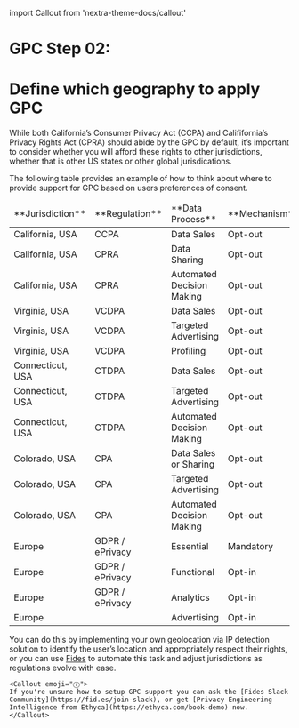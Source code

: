 import Callout from 'nextra-theme-docs/callout'

# GPC Step 02:
# Define which geography to apply GPC
While both California’s Consumer Privacy Act (CCPA) and Calififornia’s Privacy Rights Act (CPRA) should abide by the GPC by default, it’s important to consider whether you will afford these rights to other jurisdictions, whether that is other US states or other global jurisdications.

The following table provides an example of how to think about where to provide support for GPC based on users preferences of consent.

<table>
<thead>
  <tr>
   <td>**Jurisdiction**</td>
   <td>**Regulation**</td>
   <td>**Data Process**</td>
   <td>**Mechanism**</td>
   <td>**GPC Suitability**</td>
  </tr>
  </thead>
  <tbody>
  <tr>
   <td>California, USA</td>
   <td>CCPA</td>
   <td>Data Sales</td>
   <td>Opt-out</td>
   <td>**YES**</td>
  </tr>
  <tr>
   <td>California, USA</td>
   <td>CPRA</td>
   <td>Data Sharing</td>
   <td>Opt-out</td>
   <td>**YES**</td>
  </tr>
  <tr>
   <td>California, USA</td>
   <td>CPRA</td>
   <td>Automated Decision Making</td>
   <td>Opt-out</td>
   <td>**NO**</td>
  </tr>
  <tr>
   <td>Virginia, USA</td>
   <td>VCDPA</td>
   <td>Data Sales</td>
   <td>Opt-out</td>
   <td>**YES**</td>
  </tr>
  <tr>
   <td>Virginia, USA</td>
   <td>VCDPA</td>
   <td>Targeted Advertising</td>
   <td>Opt-out</td>
   <td>**YES**</td>
  </tr>
  <tr>
   <td>Virginia, USA</td>
   <td>VCDPA</td>
   <td>Profiling</td>
   <td>Opt-out</td>
   <td>**NO**</td>
  </tr>
  <tr>
   <td>Connecticut, USA</td>
   <td>CTDPA</td>
   <td>Data Sales</td>
   <td>Opt-out</td>
   <td>**YES**</td>
  </tr>
  <tr>
   <td>Connecticut, USA</td>
   <td>CTDPA</td>
   <td>Targeted Advertising</td>
   <td>Opt-out</td>
   <td>**YES**</td>
  </tr>
  <tr>
   <td>Connecticut, USA</td>
   <td>CTDPA</td>
   <td>Automated Decision Making</td>
   <td>Opt-out</td>
   <td>**NO**</td>
  </tr>
  <tr>
   <td>Colorado, USA</td>
   <td>CPA</td>
   <td>Data Sales or Sharing</td>
   <td>Opt-out</td>
   <td>**YES**</td>
  </tr>
  <tr>
   <td>Colorado, USA</td>
   <td>CPA</td>
   <td>Targeted Advertising</td>
   <td>Opt-out</td>
   <td>**YES**</td>
  </tr>
  <tr>
   <td>Colorado, USA</td>
   <td>CPA</td>
   <td>Automated Decision Making</td>
   <td>Opt-out</td>
   <td>**NO**</td>
  </tr>
  <tr>
   <td>Europe</td>
   <td>GDPR / ePrivacy</td>
   <td>Essential</td>
   <td>Mandatory</td>
   <td>**NO**</td>
  </tr>
  <tr>
   <td>Europe</td>
   <td>GDPR / ePrivacy</td>
   <td>Functional</td>
   <td>Opt-in</td>
   <td>**NO**</td>
  </tr>
  <tr>
   <td>Europe</td>
   <td>GDPR / ePrivacy</td>
   <td>Analytics</td>
   <td>Opt-in</td>
   <td>**NO**</td>
  </tr>
  <tr>
   <td>Europe</td>
   <td></td>
   <td>Advertising</td>
   <td>Opt-in</td>
   <td>**YES**</td>
  </tr>
  </tbody>
</table>

You can do this by implementing your own geolocation via IP detection solution to identify the user’s location and appropriately respect their rights, or you can use [Fides](https://ethyca.com/book-demo) to automate this task and adjust jurisdictions as regulations evolve with ease.

    <Callout emoji="ⓘ">
    If you're unsure how to setup GPC support you can ask the [Fides Slack Community](https://fid.es/join-slack), or get [Privacy Engineering Intelligence from Ethyca](https://ethyca.com/book-demo) now.
    </Callout>
